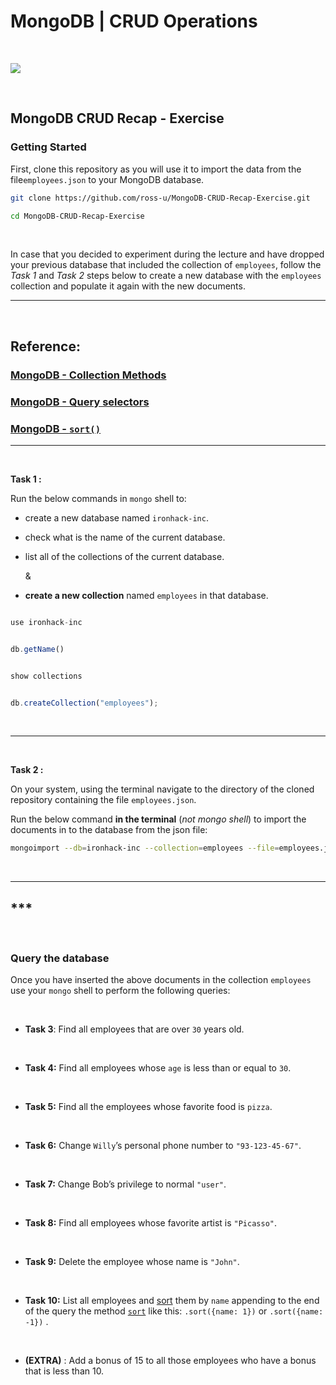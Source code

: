 # MongoDB | CRUD Operations


<br>

![](https://media.giphy.com/media/sRFEa8lbeC7zbcIZZR/giphy.gif)


<br>



## MongoDB CRUD Recap - Exercise



### Getting Started

First, clone this repository as you will use it to import the data from the file`employees.json` to your MongoDB database.



```bash
git clone https://github.com/ross-u/MongoDB-CRUD-Recap-Exercise.git

cd MongoDB-CRUD-Recap-Exercise
```



<br>



In case that you decided to experiment during the lecture and have dropped your previous database that included the collection of `employees`,  follow the *Task 1* and *Task 2* steps below to create a new database with the `employees` collection and populate it again with the new documents.

------


<br>



## Reference:



### [MongoDB - Collection Methods](https://docs.mongodb.com/v3.2/reference/method/#collection)

### [MongoDB - Query selectors](https://docs.mongodb.com/v3.2/reference/operator/query/#query-selectors)

### [MongoDB - `sort()`](https://docs.mongodb.com/v3.2/reference/method/cursor.sort/#cursor-sort)

------


<br>



**Task 1 :**



Run the below commands in `mongo` shell to:

- create a new database named `ironhack-inc`.

- check what is the name of the current database.

- list all of the collections of the current database.

     &

- **create a new collection** named `employees` in that database.

```js

use ironhack-inc


db.getName()


show collections


db.createCollection("employees");

```

<br>

<hr>

<br>



**Task 2 :** 

On your system, using the terminal navigate to the directory of the cloned repository containing the file `employees.json`.


Run the below command **in the terminal** (*not mongo shell*) to import the documents in to the database from the json file:

```bash
mongoimport --db=ironhack-inc --collection=employees --file=employees.json --jsonArray
```



<br>

<hr>

## ***



<br>



### Query the database





Once you have inserted the above documents in the collection `employees`  use your `mongo` shell to perform the following queries:



<br>


- **Task 3**: Find all employees that are over `30` years old.



<br>



- **Task 4:** Find all employees whose `age` is less than or equal to `30`.



<br>



- **Task 5:** Find all the employees whose favorite food is `pizza`.



<br>



- **Task 6:** Change `Willy`’s personal phone number to `"93-123-45-67"`.



<br>



- **Task 7:** Change Bob’s privilege to normal `"user"`.



<br>



- **Task 8:** Find all employees whose favorite artist is  `"Picasso"`.



<br>



- **Task 9:** Delete the employee whose name is `"John"`.



<br>



- **Task 10:** List all employees and [sort](https://docs.mongodb.com/v3.2/reference/method/cursor.sort/#cursor-sort) them by `name` appending to the end of the query the method [`sort`](https://docs.mongodb.com/v3.2/reference/method/cursor.sort/#cursor-sort)  like this: `.sort({name: 1})`  or   `.sort({name: -1})`  .



<br>




- **(EXTRA)** : Add a bonus of 15 to all those employees who have a bonus that is less than 10.



<br>

